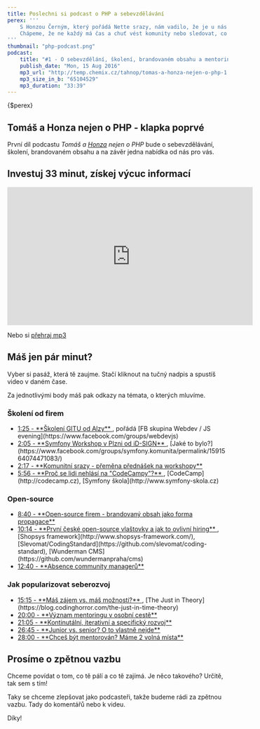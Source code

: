 ```yaml
---
title: Poslechni si podcast o PHP a sebevzdělávání
perex: '''
    S Honzou Černým, který pořádá Nette srazy, nám vadilo, že je u nás nouze o kvalitní a aktuální informace. Jako jsou moderní technologie, srazy, možnosti školení nebo pracovní nabídky a úroveň firem.
    Chápeme, že ne každý má čas a chuť vést komunity nebo sledovat, co se kde šustne. Proto jsme dali hlavy dohromady a založili podcast. V něm s tebou tyto informace budeme sdílet. 
'''
thumbnail: "php-podcast.png"
podcast:
    title: "#1 - O sebevzdělání, školení, brandovaném obsahu a mentoringu"
    publish_date: "Mon, 15 Aug 2016"
    mp3_url: "http://temp.chemix.cz/tahnop/tomas-a-honza-nejen-o-php-1.mp3"
    mp3_size_in_b: "65104529" 
    mp3_duration: "33:39"
---
```


<p class="perex">{$perex}</p>

## Tomáš a Honza nejen o PHP - klapka poprvé

První díl podcastu *Tomáš a [Honza](http://blog.honzacerny.com/) nejen o PHP* bude o sebevzdělávání, školení, brandovaném obsahu a na závěr jedna nabídka od nás pro vás.


## Investuj 33 minut, získej výcuc informací

<iframe width="560" height="315"
src="https://www.youtube.com/embed/1BjVVGmSdCw?list=PLqRXa8pInSUqxMhNhzJsV-1_FZ-YsrSYM"
frameborder="0" allowfullscreen name="video"></iframe>

Nebo si [přehraj mp3](http://temp.chemix.cz/tahnop/tomas-a-honza-nejen-o-php-1.mp3)


## Máš jen pár minut?

Vyber si pasáž, která tě zaujme. Stačí kliknout na tučný nadpis a spustíš video v daném čase.

Za jednotlivými body máš pak odkazy na témata, o kterých mluvíme.

### Školení od firem   

- <a href="https://www.youtube.com/embed/1BjVVGmSdCw?list=PLqRXa8pInSUqxMhNhzJsV-1_FZ-YsrSYM&start=85&autoplay=true" target="video">
    1:25 - **Školení GITU od Alzy**
  </a>, pořádá [FB skupina Webdev / JS evening](https://www.facebook.com/groups/webdevjs)
- <a href="https://www.youtube.com/embed/1BjVVGmSdCw?list=PLqRXa8pInSUqxMhNhzJsV-1_FZ-YsrSYM&start=125&autoplay=true" target="video">
    2:05 - **Symfony Workshop v Plzni od iD-SIGN**
  </a>, [Jaké to bylo?](https://www.facebook.com/groups/symfony.komunita/permalink/1591564074471083/)
- <a href="https://www.youtube.com/embed/1BjVVGmSdCw?list=PLqRXa8pInSUqxMhNhzJsV-1_FZ-YsrSYM&start=137&autoplay=true" target="video">
    2:17 - **Komunitní srazy - přeměna přednášek na workshopy**
  </a>
- <a href="https://www.youtube.com/embed/1BjVVGmSdCw?list=PLqRXa8pInSUqxMhNhzJsV-1_FZ-YsrSYM&start=356&autoplay=true" target="video">
    5:56 - **Proč se lidi nehlásí na "CodeCampy"?**
  </a>, [CodeCamp](http://codecamp.cz), [Symfony škola](http://www.symfony-skola.cz)
    
### Open-source

- <a href="https://www.youtube.com/embed/1BjVVGmSdCw?list=PLqRXa8pInSUqxMhNhzJsV-1_FZ-YsrSYM&start=520&autoplay=true" target="video">
    8:40 - **Open-source firem - brandovaný obsah jako forma propagace**
  </a>
- <a href="https://www.youtube.com/embed/1BjVVGmSdCw?list=PLqRXa8pInSUqxMhNhzJsV-1_FZ-YsrSYM&start=614&autoplay=true" target="video">
    10:14 - **První české open-source vlaštovky a jak to ovlivní hiring**
  </a>, [Shopsys framework](http://www.shopsys-framework.com/), [Slevomat/CodingStandard](https://github.com/slevomat/coding-standard), [Wunderman CMS](https://github.com/wundermanpraha/cms)
- <a href="https://www.youtube.com/embed/1BjVVGmSdCw?list=PLqRXa8pInSUqxMhNhzJsV-1_FZ-YsrSYM&start=760&autoplay=true" target="video">
    12:40 - **Absence community managerů**
  </a>

### Jak popularizovat seberozvoj

- <a href="https://www.youtube.com/embed/1BjVVGmSdCw?list=PLqRXa8pInSUqxMhNhzJsV-1_FZ-YsrSYM&start=915&autoplay=true" target="video">
    15:15 - **Máš zájem vs. máš možnosti?**
  </a>, [The Just in Theory](https://blog.codinghorror.com/the-just-in-time-theory)
- <a href="https://www.youtube.com/embed/1BjVVGmSdCw?list=PLqRXa8pInSUqxMhNhzJsV-1_FZ-YsrSYM&start=1200&autoplay=true" target="video">
    20:00 - **Význam mentoringu v osobní cestě**
  </a>
- <a href="https://www.youtube.com/embed/1BjVVGmSdCw?list=PLqRXa8pInSUqxMhNhzJsV-1_FZ-YsrSYM&start=1265&autoplay=true" target="video">
    21:05 - **Kontinutální, iterativní a specifický rozvoj**
  </a>
- <a href="https://www.youtube.com/embed/1BjVVGmSdCw?list=PLqRXa8pInSUqxMhNhzJsV-1_FZ-YsrSYM&start=1605&autoplay=true" target="video">
    26:45 - **Junior vs. senior? O to vlastně nejde**
  </a>
- <a href="https://www.youtube.com/embed/1BjVVGmSdCw?list=PLqRXa8pInSUqxMhNhzJsV-1_FZ-YsrSYM&start=1680&autoplay=true" target="video">
    28:00 - **Chceš být mentorován? Máme 2 volná místa**
  </a>
  


## Prosíme o zpětnou vazbu

Chceme povídat o tom, co tě pálí a co tě zajímá. Je něco takového? Určitě, tak sem s tím!

Taky se chceme zlepšovat jako podcasteři, takže budeme rádi za zpětnou vazbu. Tady do komentářů nebo k videu.

Díky!